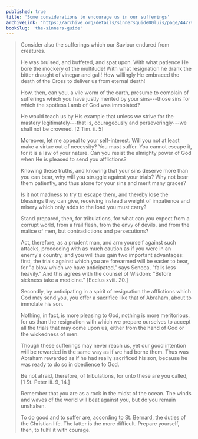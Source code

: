```yaml
---
published: true
title: 'Some considerations to encourage us in our sufferings'
archiveLink: 'https://archive.org/details/sinnersguide00luis/page/447?view=theater'
bookSlug: 'the-sinners-guide'
---
```


> Consider also the sufferings which our Saviour endured from creatures.
> 
> He was bruised, and buffeted, and spat upon. With what patience He bore the mockery of the multitude! With what resignation he drank the bitter draught of vinegar and gall! How willingly He embraced the death of the Cross to deliver us from eternal death!
> 
> How, then, can you, a vile worm of the earth, presume to complain of sufferings which you have justly merited by your sins---those sins for which the spotless Lamb of God was immolated?
> 
> He would teach us by His example that unless we strive for the mastery legitimately---that is, courageously and perseveringly---we shall not be crowned. [2 Tim. ii. 5]
> 
> Moreover, let me appeal to your self-interest. Will you not at least make a virtue out of necessity? You must suffer. You cannot escape it, for it is a law of your nature. Can you resist the almighty power of God when He is pleased to send you afflictions?
> 
> Knowing these truths, and knowing that your sins deserve more than you can bear, why will you struggle against your trials? Why not bear them patiently, and thus atone for your sins and merit many graces?
> 
> Is it not madness to try to escape them, and thereby lose the blessings they can give, receiving instead a weight of impatience and misery which only adds to the load you must carry?
> 
> Stand prepared, then, for tribulations, for what can you expect from a corrupt world, from a frail flesh, from the envy of devils, and from the malice of men, but contradictions and persecutions?
> 
> Act, therefore, as a prudent man, and arm yourself against such attacks, proceeding with as much caution as if you were in an enemy's country, and you will thus gain two important advantages: first, the trials against which you are forearmed will be easier to bear, for "a blow which we have anticipated," says Seneca, "falls less heavily." And this agrees with the counsel of Wisdom: "Before sickness take a medicine." [Ecclus xviii. 20.]
> 
> Secondly, by anticipating in a spirit of resignation the afflictions which God may send you, you offer a sacrifice like that of Abraham, about to immolate his son.
> 
> Nothing, in fact, is more pleasing to God, nothing is more meritorious, for us than the resignation with which we prepare ourselves to accept all the trials that may come upon us, either from the hand of God or the wickedness of men.
> 
> Though these sufferings may never reach us, yet our good intention will be rewarded in the same way as if we had borne them. Thus was Abraham rewarded as if he had really sacrificed his son, because he was ready to do so in obedience to God.
> 
> Be not afraid, therefore, of tribulations, for unto these are you called, [1 St. Peter iii. 9, 14.]
> 
> Remember that you are as a rock in the midst of the ocean. The winds and waves of the world will beat against you, but do you remain unshaken.
> 
> To do good and to suffer are, according to St. Bernard, the duties of the Christian life. The latter is the more difficult. Prepare yourself, then, to fulfil it with courage.

